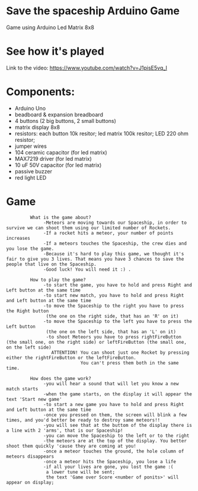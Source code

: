 # Save the spaceship Arduino Game
Game using Arduino Led Matrix 8x8
# See how it's played
Link to the video: https://www.youtube.com/watch?v=J1pisE5vq_I
# Components: 
  * Arduino Uno
  * beadboard & expansion breadboard
  * 4 buttons (2 big buttons, 2 small buttons)
  * matrix display 8x8
  * resistors: each button 10k resitor;  led matrix 100k resitor; LED 220 ohm resistor;
  * jumper wires                  
  * 104 ceramic capacitor (for led matrix)
  * MAX7219 driver (for led matrix)
  * 10 uF 50V capacitor (for led matrix)
  * passive buzzer
  * red light LED
 
 # Game
                   
             What is the game about? 
                  -Meteors are moving towards our Spaceship, in order to survive we can shoot them using our limited number of Rockets.
                  -If a rocket hits a meteor, your number of points increases
                  -If a meteors touches the Spaceship, the crew dies and you lose the game.
                  -Because it's hard to play this game, we thought it's fair to give you 3 lives. That means you have 3 chances to save the people that live on the Spaceship.
                  -Good luck! You will need it :) .
                      
             How to play the game?
                  -to start the game, you have to hold and press Right and Left button at the same time
                  -to start new match, you have to hold and press Right and Left button at the same time
                  -to move the Spaceship to the right you have to press the Right button 
                   (the one on the right side, that has an 'R' on it)
                  -to move the Spaceship to the left you have to press the Left button 
                   (the one on the left side, that has an 'L' on it)
                   -to shoot Meteors you have to press rightFireButton (the small one, on the right side) or leftFireButton (the small one, on the left side)
                     ATTENTION! You can shoot just one Rocket by pressing either the rightFireButton or the leftFireButton.
                                You can't press them both in the same time.
             
             How does the game work?
                  -you will hear a sound that will let you know a new match starts
                  -when the game starts, on the display it will appear the text 'Start new game'
                  -to start a new game you have to hold and press Right and Left button at the same time
                  -once you pressed on them, the screen will blink a few times, and you'd better be ready to destroy same meteors!!
                  -you will see that at the buttom of the display there is a line with 2 'arms', that is our Spaceship!
                  -you can move the Spaceship to the left or to the right
                  -the meteors are at the top of the display. You better shoot them quickly 'cause they are coming at you!
                  -once a meteor touches the ground, the hole column of meteors disappears
                  -once a meteor hits the Spaceship, you lose a life
                  -if all your lives are gone, you lost the game :(
                   a lower tune will be sent; 
                   the text 'Game over Score <number of ponits>' will appear on display;
                  
                  
                  
                  
               
                      

